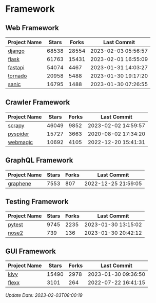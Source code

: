 # Framework

## Web Framework
| Project Name | Stars | Forks | Last Commit |
| ------------ | ----- | ----- | ----------- |
| [django](https://github.com/django/django) | 68538 | 28554 | 2023-02-03 05:56:57 |
| [flask](https://github.com/pallets/flask) | 61763 | 15431 | 2023-02-01 16:55:09 |
| [fastapi](https://github.com/tiangolo/fastapi) | 54074 | 4467 | 2023-01-31 14:03:27 |
| [tornado](https://github.com/tornadoweb/tornado) | 20958 | 5488 | 2023-01-30 19:17:20 |
| [sanic](https://github.com/sanic-org/sanic) | 16795 | 1488 | 2023-01-30 07:26:55 |

## Crawler Framework
| Project Name | Stars | Forks | Last Commit |
| ------------ | ----- | ----- | ----------- |
| [scrapy](https://github.com/scrapy/scrapy) | 46049 | 9852 | 2023-02-02 14:59:57 |
| [pyspider](https://github.com/binux/pyspider) | 15727 | 3663 | 2020-08-02 17:34:20 |
| [webmagic](https://github.com/code4craft/webmagic) | 10692 | 4105 | 2022-12-20 15:41:31 |

## GraphQL Framework
| Project Name | Stars | Forks | Last Commit |
| ------------ | ----- | ----- | ----------- |
| [graphene](https://github.com/graphql-python/graphene) | 7553 | 807 | 2022-12-25 21:59:05 |

## Testing Framework
| Project Name | Stars | Forks | Last Commit |
| ------------ | ----- | ----- | ----------- |
| [pytest](https://github.com/pytest-dev/pytest) | 9745 | 2235 | 2023-01-30 13:15:02 |
| [nose2](https://github.com/nose-devs/nose2) | 739 | 136 | 2023-01-30 20:42:12 |

## GUI Framework
| Project Name | Stars | Forks | Last Commit |
| ------------ | ----- | ----- | ----------- |
| [kivy](https://github.com/kivy/kivy) | 15490 | 2978 | 2023-01-30 09:36:50 |
| [flexx](https://github.com/flexxui/flexx) | 3101 | 264 | 2022-07-22 16:41:15 |

*Update Date: 2023-02-03T08:00:19*